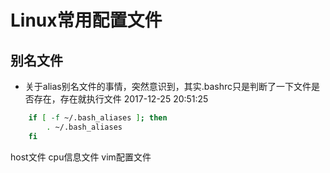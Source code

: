 # Linux常用配置文件

## 别名文件

- 关于alias别名文件的事情，突然意识到，其实.bashrc只是判断了一下文件是否存在，存在就执行文件 2017-12-25 20:51:25

```sh
    if [ -f ~/.bash_aliases ]; then
        . ~/.bash_aliases
    fi
```
host文件
cpu信息文件
vim配置文件


